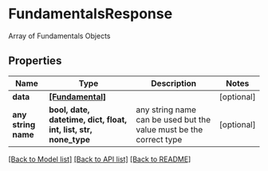# FundamentalsResponse

Array of Fundamentals Objects

## Properties
Name | Type | Description | Notes
------------ | ------------- | ------------- | -------------
**data** | [**[Fundamental]**](Fundamental.md) |  | [optional] 
**any string name** | **bool, date, datetime, dict, float, int, list, str, none_type** | any string name can be used but the value must be the correct type | [optional]

[[Back to Model list]](../README.md#documentation-for-models) [[Back to API list]](../README.md#documentation-for-api-endpoints) [[Back to README]](../README.md)


